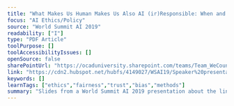 ```yaml
---
title: "What Makes Us Human Makes Us Also AI (ir)Responsible: When and How to Inject Your AI with R?"
focus: "AI Ethics/Policy"
source: "World Summit AI 2019"
readability: ["I"]
type: "PDF Article"
toolPurpose: []
toolAccessibilityIssues: []
openSource: false
sharePointUrl: "https://ocaduniversity.sharepoint.com/teams/Team_WeCount/Shared%20Documents/Resources%20and%20Tools/Literature%20(curated)/What%20Makes%20Us%20Human%20Makes%20Us%20Also%20AI%20(ir)Responsible.pdf"
link: "https://cdn2.hubspot.net/hubfs/4149027/WSAI19/Speaker%20presentations/Monett_WorldSummitAI_2019%201515.pdf"
keywords: []
learnTags: ["ethics","fairness","trust","bias","methods"]
summary: "Slides from a World Summit AI 2019 presentation about the link between human and AI irresponsibility and the resources available to help make developers and their algorithms more responsible. "
---
```


